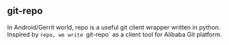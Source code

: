 ## git-repo

In Android/Gerrit world, repo is a useful git client wrapper written in python.
Inspired by `repo, we write `git-repo` as a client tool for Alibaba Git platform.
